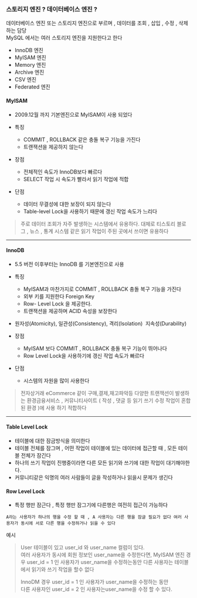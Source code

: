 

### 스토리지 엔진 ? 데이터베이스 엔진 ? <br>
데이터베이스 엔진 또는 스토리지 엔진으로 부르며 , 데이터를 조회 , 삽입 , 수정 , 삭제 하는 담당
<br>MySQL 에서는 여러 스토리지 엔진을 지원한다고 한다

- InnoDB 엔진 
- MyISAM 엔진 
- Memory 엔진 
- Archive 엔진 
- CSV 엔진 
- Federated 엔진

#### MyISAM

- 2009.12월 까지 기본엔진으로 MyISAM이 사용 되었다

- 특징 
  - COMMIT , ROLLBACK 같은 충돌 복구 기능을 가진다 
  - 트랜잭션을 제공하지 않는다

- 장점 
  - 전체적인 속도가 InnoDB보다 빠르다 
  - SELECT 작업 시 속도가 빨라서 읽기 작업에 적합

- 단점 
  - 데이터 무결성에 대한 보장이 되지 않는다 
  - Table-level Lock을 사용하기 때문에 갱신 작업 속도가 느리다

 > 주로 데이터 조회가 자주 발생하는 시스템에서 유용하다.
 > 대체로 티스토리 블로그 , 뉴스 , 통계 시스템 같은 읽기 작업이 주된 곳에서 쓰이면 유용하다

----

#### InnoDB

- 5.5 버전 이후부터는 InnoDB 를 기본엔진으로 사용 
- 특징 
  - MyISAM과 마찬가지로 COMMIT , ROLLBACK 충돌 복구 기능을 가진다 
  - 외부 키를 지원한다 Foreign Key 
  - Row- Level Lock 을 제공한다. 
  - 트랜잭션을 제공하며 ACID 속성을 보장한다

- 원자성(Atomicity), 일관성(Consistency), 격리(Isolation)  지속성(Durability)

- 장점 
  - MyISAM 보다 COMMIT , ROLLBACK 충돌 복구 기능이 뛰어나다 
  - Row Level Lock을 사용하기에 갱신 작업 속도가 빠르다
- 단점 
  - 시스템의 자원을 많이 사용한다


> 전자상거래 eCommerce 같이 구매,결제,재고파악등 다양한 트랜잭션이 발생하는 환경금융서비스 , 커뮤니티사이트 ( 작성 , 댓글 등 읽기 쓰기 수정 작업이 혼합된 환경 )에 사용 하기 적합하다 


----

#### Table Level Lock

- 테이블에 대한 잠금방식을 의미한다 
- 테이블 전체를 잠그며 , 어떤 작업이 테이블에 있는 데이터에 접근할 때 , 모든 테이블 전체가 잠긴다 
- 하나의 쓰기 작업이 진행중이라면 다른 모든 읽기와 쓰기에 대한 작업이 대기해야한다. 
- 커뮤니티같은 익명의 여러 사람들이 글을 작성하거나 읽을시 문제가 생긴다

#### Row Level Lock

- 특정 행만 잠근다 , 특정 행만 잠그기에 다른행은 여전히 접근이 가능하다

`A라는 사용자가 하나의 행을 수정 할 때 , A 사용자는 다른 행을 잠글 필요가 없다
여러 사용자가 동시에 서로 다른 행을 수정하거나 읽을 수 있다`

예시
> User 테이블이 있고 user_id 와 user_name 컬럼이 있다.  
> 여러 사용자가 동시에 회원 정보인 user_name을 수정한다면,  MyISAM 엔진 경우 user_id = 1 인 사용자가 
> user_name을 수정하는동안 다른 사용자는 테이블에서 읽기와 쓰기 작업을 할수 없다
> 
> InnoDM 경우 user_id = 1 인 사용자가 user_name을 수정하는 동안 <br>
> 다른 사용자인 user_id = 2 인 사용자는user_name을 수정 할 수 있다.
